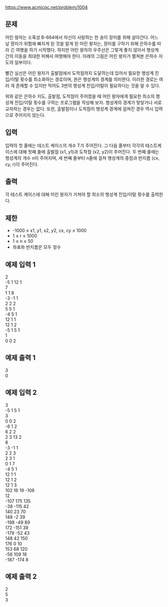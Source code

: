 https://www.acmicpc.net/problem/1004

## 문제

어린 왕자는 소혹성 B-664에서 자신이 사랑하는 한 송이 장미를 위해 살아간다. 어느 날 장미가 위험에 빠지게 된 것을 알게 된 어린 왕자는, 장미를 구하기 위해 은하수를 따라 긴 여행을 하기 시작했다. 하지만 어린 왕자의 우주선은 그렇게 좋지 않아서 행성계 간의 이동을 최대한 피해서 여행해야 한다. 아래의 그림은 어린 왕자가 펼쳐본 은하수 지도의 일부이다.

빨간 실선은 어린 왕자가 출발점에서 도착점까지 도달하는데 있어서 필요한 행성계 진입/이탈 횟수를 최소화하는 경로이며, 원은 행성계의 경계를 의미한다. 이러한 경로는 여러 개 존재할 수 있지만 적어도 3번의 행성계 진입/이탈이 필요하다는 것을 알 수 있다.

위와 같은 은하수 지도, 출발점, 도착점이 주어졌을 때 어린 왕자에게 필요한 최소의 행성계 진입/이탈 횟수를 구하는 프로그램을 작성해 보자. 행성계의 경계가 맞닿거나 서로 교차하는 경우는 없다. 또한, 출발점이나 도착점이 행성계 경계에 걸쳐진 경우 역시 입력으로 주어지지 않는다.

## 입력

입력의 첫 줄에는 테스트 케이스의 개수 T가 주어진다. 그 다음 줄부터 각각의 테스트케이스에 대해 첫째 줄에 출발점 (x1, y1)과 도착점 (x2, y2)이 주어진다. 두 번째 줄에는 행성계의 개수 n이 주어지며, 세 번째 줄부터 n줄에 걸쳐 행성계의 중점과 반지름 (cx, cy, r)이 주어진다.

## 출력

각 테스트 케이스에 대해 어린 왕자가 거쳐야 할 최소의 행성계 진입/이탈 횟수를 출력한다.

## 제한

- -1000 ≤ x1, y1, x2, y2, cx, cy ≤ 1000
  <br>
- 1 ≤ r ≤ 1000
  <br>
- 1 ≤ n ≤ 50
  <br>
- 좌표와 반지름은 모두 정수

## 예제 입력 1

2
<br>
-5 1 12 1
<br>
7
<br>
1 1 8
<br>
-3 -1 1
<br>
2 2 2
<br>
5 5 1
<br>
-4 5 1
<br>
12 1 1
<br>
12 1 2
<br>
-5 1 5 1
<br>
1
<br>
0 0 2

## 예제 출력 1

3
<br>
0

## 예제 입력 2

3
<br>
-5 1 5 1
<br>
3
<br>
0 0 2
<br>
-6 1 2
<br>
6 2 2
<br>
2 3 13 2
<br>
8
<br>
-3 -1 1
<br>
2 2 3
<br>
2 3 1
<br>
0 1 7
<br>
-4 5 1
<br>
12 1 1
<br>
12 1 2
<br>
12 1 3
<br>
102 16 19 -108
<br>
12
<br>
-107 175 135
<br>
-38 -115 42
<br>
140 23 70
<br>
148 -2 39
<br>
-198 -49 89
<br>
172 -151 39
<br>
-179 -52 43
<br>
148 42 150
<br>
176 0 10
<br>
153 68 120
<br>
-56 109 16
<br>
-187 -174 8

## 예제 출력 2

2
<br>
5
<br>
3
